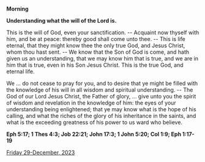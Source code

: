 **Morning**

**Understanding what the will of the Lord is.**
 
This is the will of God, even your sanctification. -- Acquaint now thyself with him, and be at peace: thereby good shall come unto thee. -- This is life eternal, that they might know thee the only true God, and Jesus Christ, whom thou hast sent. -- We know that the Son of God is come, and hath given us an understanding, that we may know him that is true, and we are in him that is true, even in his Son Jesus Christ. This is the true God, and eternal life.
 
We ... do not cease to pray for you, and to desire that ye might be filled with the knowledge of his will in all wisdom and spiritual understanding. -- The God of our Lord Jesus Christ, the Father of glory, ... give unto you the spirit of wisdom and revelation in the knowledge of him: the eyes of your understanding being enlightened; that ye may know what is the hope of his calling, and what the riches of the glory of his inheritance in the saints, and what is the exceeding greatness of his power to us ward who believe.  

**Eph 5:17; 1 Thes 4:3; Job 22:21; John 17:3; 1 John 5:20; Col 1:9; Eph 1:17-19**

[Friday 29-December, 2023](https://t.me/daily_light)
